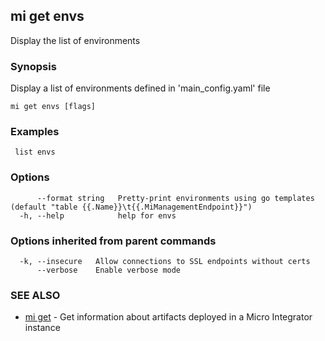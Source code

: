 ## mi get envs

Display the list of environments

### Synopsis

Display a list of environments defined in 'main_config.yaml' file

```
mi get envs [flags]
```

### Examples

```
 list envs
```

### Options

```
      --format string   Pretty-print environments using go templates (default "table {{.Name}}\t{{.MiManagementEndpoint}}")
  -h, --help            help for envs
```

### Options inherited from parent commands

```
  -k, --insecure   Allow connections to SSL endpoints without certs
      --verbose    Enable verbose mode
```

### SEE ALSO

* [mi get](mi_get.md)	 - Get information about artifacts deployed in a Micro Integrator instance

